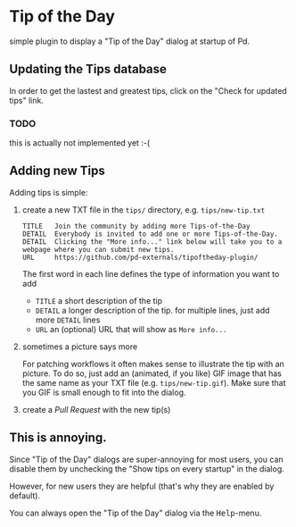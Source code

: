 Tip of the Day
==============

simple plugin to display a "Tip of the Day" dialog at startup of Pd.


## Updating the Tips database
In order to get the lastest and greatest tips,
click on the "Check for updated tips" link.

### TODO
this is actually not implemented yet :-(


## Adding new Tips

Adding tips is simple:

1. create a new TXT file in the `tips/` directory, e.g. `tips/new-tip.txt`

   ```
   TITLE   Join the community by adding more Tips-of-the-Day
   DETAIL  Everybody is invited to add one or more Tips-of-the-Day.
   DETAIL  Clicking the "More info..." link below will take you to a webpage where you can submit new tips.
   URL     https://github.com/pd-externals/tipoftheday-plugin/
   ```

   The first word in each line defines the type of information you want to add
   - `TITLE` a short description of the tip
   - `DETAIL` a longer description of the tip. for multiple lines, just add more `DETAIL` lines
   - `URL` an (optional) URL that will show as `More info...`

2. sometimes a picture says more

   For patching workflows it often makes sense to illustrate the tip with an picture.
   To do so, just add an (animated, if you like) GIF image that has the same name as your TXT file (e.g. `tips/new-tip.gif`).
   Make sure that you GIF is small enough to fit into the dialog.

3. create a *Pull Request* with the new tip(s)



## This is annoying.
Since "Tip of the Day" dialogs are super-annoying for most users,
you can disable them by unchecking the "Show tips on every startup" in the dialog.

However, for new users they are helpful (that's why they are enabled by default).

You can always open the "Tip of the Day" dialog via the <kbd>Help</kbd>-menu.
